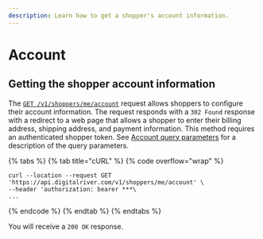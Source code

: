 ```yaml
---
description: Learn how to get a shopper's account information.
---
```


# Account

## Getting the shopper account information

The [`GET /v1/shoppers/me/account`](https://www.digitalriver.com/docs/commerce-shopper-api/#tag/Account/paths/\~1v1\~1shoppers\~1me\~1account/get) request allows shoppers to configure their account information. The request responds with a `302 Found` response with a redirect to a web page that allows a shopper to enter their billing address, shipping address, and payment information. This method requires an authenticated shopper token. See [Account query parameters](../../general-resources/shopper-apis-reference/shoppers/account.md#account-query-parameters) for a description of the query parameters.&#x20;

{% tabs %}
{% tab title="cURL" %}
{% code overflow="wrap" %}
```http
curl --location --request GET 'https://api.digitalriver.com/v1/shoppers/me/account' \
--header 'authorization: bearer ***\
...
```
{% endcode %}
{% endtab %}
{% endtabs %}

You will receive a `200 OK` response.
